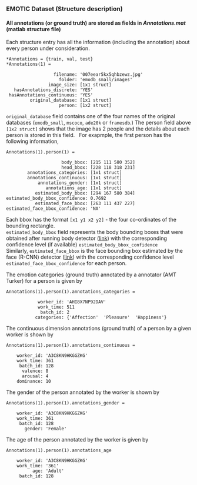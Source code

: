 ### EMOTIC Dataset (Structure description)
#### All annotations (or ground truth) are stored as fields in _Annotations.mat_ (matlab structure file)
Each structure entry has all the information (including the annotation) about every person under consideration.   

    *Annotations = {train, val, test}
    *Annotations(1) = 
    
                      filename: '007eear5kx5qhbzewz.jpg'   
                        folder: 'emodb_small/images'    
                    image_size: [1x1 struct]    
       hasAnnotations_discrete: 'YES'    
     hasAnnotations_continuous: 'YES'    
             original_database: [1x1 struct]   
                        person: [1x2 struct]   

`original_database` field contains one of the four names of the original databases (`emodb_small`, `mscoco`, `ade20k` or `framesdb`.)
The person field above `[1x2 struct]` shows that the image has 2 people and the details about each person is stored in this field.  
For exapmple, the first person has the following information, 
```
Annotations(1).person(1) =

                     body_bbox: [215 111 580 352]
                     head_bbox: [228 118 318 231]
        annotations_categories: [1x1 struct]
        annotations_continuous: [1x1 struct]
            annotations_gender: [1x1 struct]
               annotations_age: [1x1 struct]
           estimated_body_bbox: [294 167 580 384]
estimated_body_bbox_confidence: 0.7692
           estimated_face_bbox: [263 111 437 227]
estimated_face_bbox_confidence: 'NA'
```
Each bbox has the format `[x1 y1 x2 y2]` - the four co-ordinates of the bounding rectangle.     
`estimated_body_bbox` field represents the body bounding boxes that were obtained after running body detector ([link](https://arxiv.org/abs/1506.01497)) with the corresponding confidence level (if available) `estimated_body_bbox_confidence`    
Similarly, `estimated_face_bbox` is the face bounding box estimated by the face (R-CNN) detector ([link](https://arxiv.org/abs/1606.03473)) with the corresponding confidence level `estimated_face_bbox_confidence` for each person.   

The emotion categories (ground truth) annotated by a annotator (AMT Turker) for a person is given by  
```
Annotations(1).person(1).annotations_categories = 
     
            worker_id: 'AHI8X7NP92DAV'
            work_time: 511
             batch_id: 2
           categories: {'Affection'  'Pleasure'  'Happiness'}
```
The continuous dimension annotations (ground truth) of a person by a given worker is shown by
```
Annotations(1).person(1).annotations_continuous = 

    worker_id: 'A3C8KN9HKGGZKG'
    work_time: 361
     batch_id: 128
      valence: 8
      arousal: 4
    dominance: 10
```
The gender of the person annotated by the worker is shown by
```
Annotations(1).person(1).annotations_gender = 

    worker_id: 'A3C8KN9HKGGZKG'
    work_time: 361
     batch_id: 128
       gender: 'Female'
```
The age of the person annotated by the worker is given by
``` 
Annotations(1).person(1).annotations_age 

    worker_id: 'A3C8KN9HKGGZKG'
    work_time: '361'
          age: 'Adult'
     batch_id: 128
```
     
